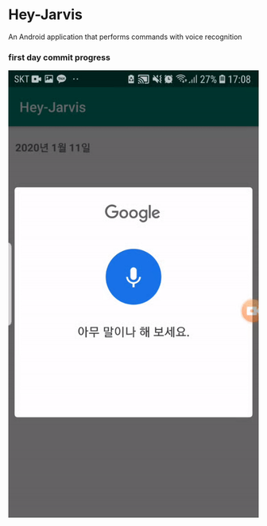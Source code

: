 # Hey-Jarvis
 An Android application that performs commands with voice recognition

### first day commit progress

![11](./progressNote/1.gif)